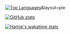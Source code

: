 [![Top Languages](https://github-readme-stats.vercel.app/api/top-langs/?username=christo-zero-john&layout=donut&show_icons=true&theme=radical&show_owner=true)](https://github.com/christo-zero-john/github-readme-stats)&layout=pie


[![GitHub stats](https://github-readme-stats.vercel.app/api?username=christo-zero-john&show_icons=true&theme=radical&show_owner=true)](https://github.com/christo-zero-john/github-readme-stats)


[![Harlok's wakatime stats](https://github-readme-stats.vercel.app/api/wakatime?username=christojohn&show_icons=true&theme=radical&show_owner=true)](https://github.com/anuraghazra/github-readme-stats)
